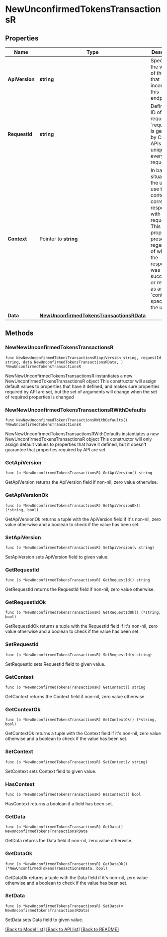 # NewUnconfirmedTokensTransactionsR

## Properties

Name | Type | Description | Notes
------------ | ------------- | ------------- | -------------
**ApiVersion** | **string** | Specifies the version of the API that incorporates this endpoint. | 
**RequestId** | **string** | Defines the ID of the request. The &#x60;requestId&#x60; is generated by Crypto APIs and it&#39;s unique for every request. | 
**Context** | Pointer to **string** | In batch situations the user can use the context to correlate responses with requests. This property is present regardless of whether the response was successful or returned as an error. &#x60;context&#x60; is specified by the user. | [optional] 
**Data** | [**NewUnconfirmedTokensTransactionsRData**](NewUnconfirmedTokensTransactionsRData.md) |  | 

## Methods

### NewNewUnconfirmedTokensTransactionsR

`func NewNewUnconfirmedTokensTransactionsR(apiVersion string, requestId string, data NewUnconfirmedTokensTransactionsRData, ) *NewUnconfirmedTokensTransactionsR`

NewNewUnconfirmedTokensTransactionsR instantiates a new NewUnconfirmedTokensTransactionsR object
This constructor will assign default values to properties that have it defined,
and makes sure properties required by API are set, but the set of arguments
will change when the set of required properties is changed

### NewNewUnconfirmedTokensTransactionsRWithDefaults

`func NewNewUnconfirmedTokensTransactionsRWithDefaults() *NewUnconfirmedTokensTransactionsR`

NewNewUnconfirmedTokensTransactionsRWithDefaults instantiates a new NewUnconfirmedTokensTransactionsR object
This constructor will only assign default values to properties that have it defined,
but it doesn't guarantee that properties required by API are set

### GetApiVersion

`func (o *NewUnconfirmedTokensTransactionsR) GetApiVersion() string`

GetApiVersion returns the ApiVersion field if non-nil, zero value otherwise.

### GetApiVersionOk

`func (o *NewUnconfirmedTokensTransactionsR) GetApiVersionOk() (*string, bool)`

GetApiVersionOk returns a tuple with the ApiVersion field if it's non-nil, zero value otherwise
and a boolean to check if the value has been set.

### SetApiVersion

`func (o *NewUnconfirmedTokensTransactionsR) SetApiVersion(v string)`

SetApiVersion sets ApiVersion field to given value.


### GetRequestId

`func (o *NewUnconfirmedTokensTransactionsR) GetRequestId() string`

GetRequestId returns the RequestId field if non-nil, zero value otherwise.

### GetRequestIdOk

`func (o *NewUnconfirmedTokensTransactionsR) GetRequestIdOk() (*string, bool)`

GetRequestIdOk returns a tuple with the RequestId field if it's non-nil, zero value otherwise
and a boolean to check if the value has been set.

### SetRequestId

`func (o *NewUnconfirmedTokensTransactionsR) SetRequestId(v string)`

SetRequestId sets RequestId field to given value.


### GetContext

`func (o *NewUnconfirmedTokensTransactionsR) GetContext() string`

GetContext returns the Context field if non-nil, zero value otherwise.

### GetContextOk

`func (o *NewUnconfirmedTokensTransactionsR) GetContextOk() (*string, bool)`

GetContextOk returns a tuple with the Context field if it's non-nil, zero value otherwise
and a boolean to check if the value has been set.

### SetContext

`func (o *NewUnconfirmedTokensTransactionsR) SetContext(v string)`

SetContext sets Context field to given value.

### HasContext

`func (o *NewUnconfirmedTokensTransactionsR) HasContext() bool`

HasContext returns a boolean if a field has been set.

### GetData

`func (o *NewUnconfirmedTokensTransactionsR) GetData() NewUnconfirmedTokensTransactionsRData`

GetData returns the Data field if non-nil, zero value otherwise.

### GetDataOk

`func (o *NewUnconfirmedTokensTransactionsR) GetDataOk() (*NewUnconfirmedTokensTransactionsRData, bool)`

GetDataOk returns a tuple with the Data field if it's non-nil, zero value otherwise
and a boolean to check if the value has been set.

### SetData

`func (o *NewUnconfirmedTokensTransactionsR) SetData(v NewUnconfirmedTokensTransactionsRData)`

SetData sets Data field to given value.



[[Back to Model list]](../README.md#documentation-for-models) [[Back to API list]](../README.md#documentation-for-api-endpoints) [[Back to README]](../README.md)


